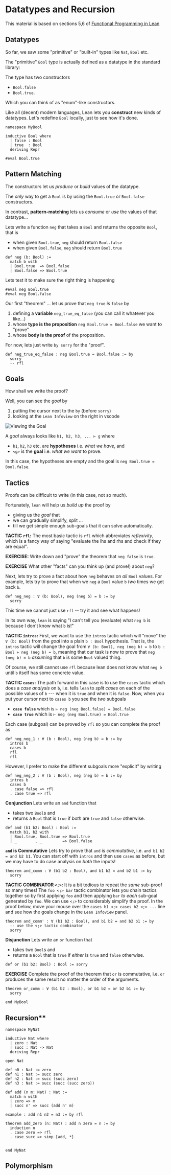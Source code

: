 
# Datatypes and Recursion

This material is based on sections 5,6 of [Functional Programming in Lean](https://lean-lang.org/functional_programming_in_lean/getting-to-know.html)

## Datatypes

So far, we saw some "primitive" or "built-in" types like `Nat`, `Bool` etc.

The "primitive" `Bool` type is actually defined as a datatype in the standard library:

The type has two constructors
- `Bool.false`
- `Bool.true`.

Which you can think of as "enum"-like constructors.

Like all (decent) modern languages, Lean lets you **construct**
new kinds of datatypes. Let's redefine `Bool` locally, just to
see how it's done.


```lean
namespace MyBool

inductive Bool where
  | false : Bool
  | true  : Bool
  deriving Repr

#eval Bool.true
```



## Pattern Matching

The constructors let us _produce_ or _build_ values of the datatype.

The *only* way to get a `Bool` is by using the `Bool.true` or `Bool.false` constructors.

In contrast, **pattern-matching** lets us _consume_ or _use_ the values of that datatype...

Lets write a function `neg` that takes a `Bool` and returns the opposite `Bool`, that is

* when given `Bool.true`,  `neg` should return `Bool.false`
* when given `Bool.false`, `neg` should return `Bool.true`


```lean
def neg (b: Bool) :=
  match b with
  | Bool.true  => Bool.false
  | Bool.false => Bool.true
```


Lets test it to make sure the right thing is happening


```lean
#eval neg Bool.true
#eval neg Bool.false
```


Our first "theorem" ... let us prove that `neg true` _is_ `false` by

1. defining a **variable** `neg_true_eq_false` (you can call it whatever you like...)
2. whose **type is the proposition** `neg Bool.true = Bool.false` we want to "prove"
3. whose **body is the proof** of the proposition.

For now, lets just write `by sorry` for the "proof".


```lean
def neg_true_eq_false : neg Bool.true = Bool.false := by
  sorry
  -- rfl
```


## Goals

How shall we write the proof?

Well, you can see the _goal_ by

1. putting the cursor next to the `by` (before `sorry`)
2. looking at the `Lean Infoview` on the right in vscode

![Viewing the Goal](../static/L02_neg_true_eq_false_sorry.png)

A *goal* always looks like `h1, h2, h3, ... ⊢ g` where

- `h1`, `h2`, `h3` etc. are **hypotheses** i.e. *what we have*, and
- `<g>` is the **goal** i.e. *what we want* to prove.

In this case, the hypotheses are empty and the goal is `neg Bool.true = Bool.false`.


## Tactics

Proofs can be difficult to write (in this case, not so much).

Fortunately, `lean` will help us *build up* the proof by

- giving us the _goal_ that
- we can gradually simplify, split ...
- till we get simple enough sub-goals that it can solve automatically.


**TACTIC `rfl`:** The most basic tactic is `rfl` which abbreviates
*reflexivity*, which is a fancy way of saying "evaluate the lhs and
rhs and check if they are equal".

**EXERCISE:** Write down and "prove" the theorem that `neg false` is `true`.

**EXERCISE** What other "facts" can you think up (and prove!) about `neg`?













Next, lets try to prove a fact about how `neg`
behaves on *all* `Bool` values. For example,
lets try to prove that when we `neg` a `Bool`
value `b` *two* times we get back `b`.



```lean
def neg_neg : ∀ (b: Bool), neg (neg b) = b := by
  sorry
```








This time we cannot just use `rfl` -- try it and see what happens!

In its own way, `lean` is saying "I can't tell you (evaluate) what `neg b`
is because I don't know what `b` is!"

**TACTIC `intros`:** First, we want to use the `intros` tactic which will "move"
the `∀ (b: Bool)` from the *goal* into a plain `b : Bool` hypothesis.
That is, the `intros` tactic will change the goal from
`∀ (b: Bool), neg (neg b) = b` to `b : Bool ⊢ neg (neg b) = b`,
meaning that our task is now to prove that `neg (neg b) = b`
*assuming* that `b` is some `Bool` valued thing.

Of course, we still cannot use `rfl` because lean does not know what
`neg b` until `b` itself has some concrete value.

**TACTIC `cases`:** The path forward in this case is to use the `cases` tactic
which does a *case analysis* on `b`, i.e. tells `lean` to *split cases* on each
of the possible values of `b` --- when it is `true` and when it is `false`.
Now, when you put your cursor next to `cases b` you see the *two* subgoals
- **`case false`** which is `⊢ neg (neg Bool.false) = Bool.false`
- **`case true`**  which is `⊢ neg (neg Bool.true) = Bool.true`

Each case (subgoal) can be proved by `rfl` so you can complete the proof as



```lean
def neg_neg_1 : ∀ (b : Bool), neg (neg b) = b := by
  intros b
  cases b
  rfl
  rfl
```


However, I prefer to make the different subgoals more "explicit" by writing


```lean
def neg_neg_2 : ∀ (b : Bool), neg (neg b) = b := by
  intros b
  cases b
  . case false => rfl
  . case true => rfl
```



**Conjunction** Lets write an `and` function that
- takes two `Bool`s and
- returns a `Bool` that is `true` if *both* are `true` and `false` otherwise.

```lean
def and (b1 b2: Bool) : Bool :=
  match b1, b2 with
  | Bool.true, Bool.true => Bool.true
  | _        , _         => Bool.false
```



**`and` is Commutative** Lets try to prove that `and`
is *commutative*, i.e. `and b1 b2 = and b2 b1`.
You can start off with `intros` and then use `cases`
as before, but we may have to do case analysis on *both*
the inputs!



```lean
theorem and_comm : ∀ (b1 b2 : Bool), and b1 b2 = and b2 b1 := by
  sorry
```


**TACTIC COMBINATOR `<;>`:** It is a bit tedious to repeat the *same* sub-proof so many times!
The `foo <;> bar` tactic combinator lets you chain tactics together so by first applying `foo`
and then applying `bar` *to each* sub-goal generated by `foo`. We can use `<;>` to considerably
simplify the proof. In the proof below, move your mouse over the `cases b1 <;> cases b2 <;> ...`
line and see how the goals change in the `Lean Infoview` panel.


```lean
theorem and_comm' : ∀ (b1 b2 : Bool), and b1 b2 = and b2 b1 := by
  -- use the <;> tactic combinator
  sorry
```


**Disjunction** Lets write an `or` function that
- takes two `Bool`s and
- returns a `Bool` that is `true` if *either* is `true` and `false` otherwise.


```lean
def or (b1 b2: Bool) : Bool := sorry
```


**EXERCISE** Complete the proof of the theorem that `or` is commutative,
i.e. `or` produces the same result no matter the order of the arguments.


```lean
theorem or_comm : ∀ (b1 b2 : Bool), or b1 b2 = or b2 b1 := by
  sorry

end MyBool
```



## Recursion**


```lean
namespace MyNat

inductive Nat where
  | zero : Nat
  | succ : Nat -> Nat
  deriving Repr

open Nat

def n0 : Nat := zero
def n1 : Nat := succ zero
def n2 : Nat := succ (succ zero)
def n3 : Nat := succ (succ (succ zero))

def add (n m: Nat) : Nat :=
  match n with
  | zero => m
  | succ n' => succ (add n' m)

example : add n1 n2 = n3 := by rfl

theorem add_zero (n: Nat) : add n zero = n := by
  induction n
  . case zero => rfl
  . case succ => simp [add, *]


end MyNat
```


## Polymorphism



